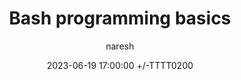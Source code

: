 ---
title: Bash programming basics
date: 2023-06-19 17:00:00 +/-TTTT0200
categories: [Programming]
tags: [shell scripting, bash]     # TAG names should always be lowercase
author: naresh
---
